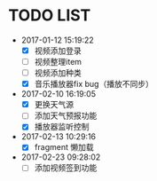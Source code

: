 TODO LIST
=========

* 2017-01-12 15:19:22
    - [x] 视频添加登录
    - [ ] 视频整理item
    - [ ] 视频添加种类
    - [x] 音乐播放器fix bug（播放不同步）

* 2017-02-10 16:19:05
    - [x] 更换天气源
    - [ ] 添加天气预报功能
    - [x] 播放器监听控制

* 2017-02-13 10:29:16
    - [x]  fragment 懒加载
* 2017-02-23 09:28:02
    - [ ] 添加视频签到功能